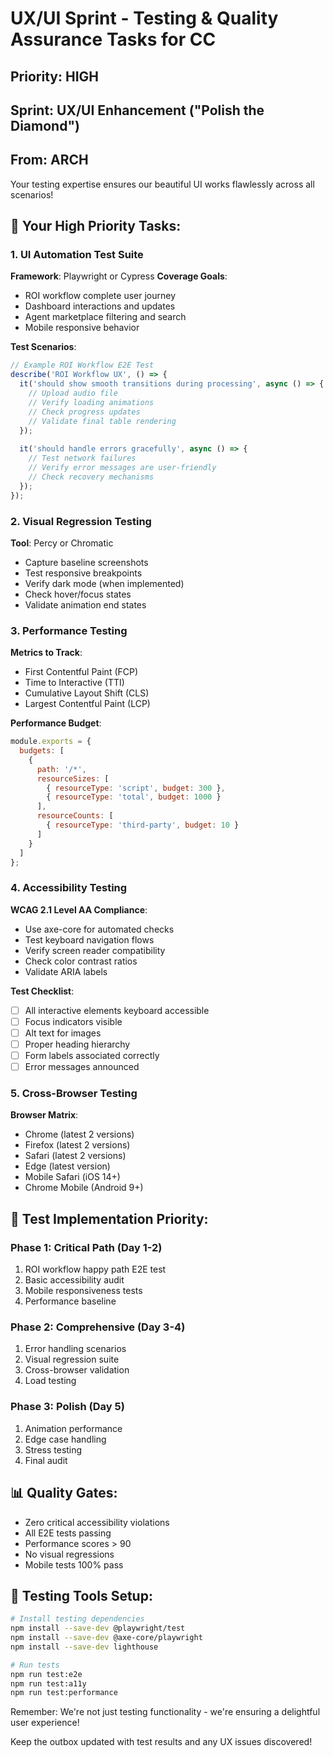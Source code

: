 # UX/UI Sprint - Testing & Quality Assurance Tasks for CC

## Priority: HIGH
## Sprint: UX/UI Enhancement ("Polish the Diamond")
## From: ARCH

Your testing expertise ensures our beautiful UI works flawlessly across all scenarios!

## 🧪 Your High Priority Tasks:

### 1. UI Automation Test Suite
**Framework**: Playwright or Cypress
**Coverage Goals**:
- ROI workflow complete user journey
- Dashboard interactions and updates
- Agent marketplace filtering and search
- Mobile responsive behavior

**Test Scenarios**:
```typescript
// Example ROI Workflow E2E Test
describe('ROI Workflow UX', () => {
  it('should show smooth transitions during processing', async () => {
    // Upload audio file
    // Verify loading animations
    // Check progress updates
    // Validate final table rendering
  });
  
  it('should handle errors gracefully', async () => {
    // Test network failures
    // Verify error messages are user-friendly
    // Check recovery mechanisms
  });
});
```

### 2. Visual Regression Testing
**Tool**: Percy or Chromatic
- Capture baseline screenshots
- Test responsive breakpoints
- Verify dark mode (when implemented)
- Check hover/focus states
- Validate animation end states

### 3. Performance Testing
**Metrics to Track**:
- First Contentful Paint (FCP)
- Time to Interactive (TTI)
- Cumulative Layout Shift (CLS)
- Largest Contentful Paint (LCP)

**Performance Budget**:
```javascript
module.exports = {
  budgets: [
    {
      path: '/*',
      resourceSizes: [
        { resourceType: 'script', budget: 300 },
        { resourceType: 'total', budget: 1000 }
      ],
      resourceCounts: [
        { resourceType: 'third-party', budget: 10 }
      ]
    }
  ]
};
```

### 4. Accessibility Testing
**WCAG 2.1 Level AA Compliance**:
- Use axe-core for automated checks
- Test keyboard navigation flows
- Verify screen reader compatibility
- Check color contrast ratios
- Validate ARIA labels

**Test Checklist**:
- [ ] All interactive elements keyboard accessible
- [ ] Focus indicators visible
- [ ] Alt text for images
- [ ] Proper heading hierarchy
- [ ] Form labels associated correctly
- [ ] Error messages announced

### 5. Cross-Browser Testing
**Browser Matrix**:
- Chrome (latest 2 versions)
- Firefox (latest 2 versions)
- Safari (latest 2 versions)  
- Edge (latest version)
- Mobile Safari (iOS 14+)
- Chrome Mobile (Android 9+)

## 🎯 Test Implementation Priority:

### Phase 1: Critical Path (Day 1-2)
1. ROI workflow happy path E2E test
2. Basic accessibility audit
3. Mobile responsiveness tests
4. Performance baseline

### Phase 2: Comprehensive (Day 3-4)
1. Error handling scenarios
2. Visual regression suite
3. Cross-browser validation
4. Load testing

### Phase 3: Polish (Day 5)
1. Animation performance
2. Edge case handling
3. Stress testing
4. Final audit

## 📊 Quality Gates:
- Zero critical accessibility violations
- All E2E tests passing
- Performance scores > 90
- No visual regressions
- Mobile tests 100% pass

## 🔧 Testing Tools Setup:
```bash
# Install testing dependencies
npm install --save-dev @playwright/test
npm install --save-dev @axe-core/playwright
npm install --save-dev lighthouse

# Run tests
npm run test:e2e
npm run test:a11y
npm run test:performance
```

Remember: We're not just testing functionality - we're ensuring a delightful user experience!

Keep the outbox updated with test results and any UX issues discovered!